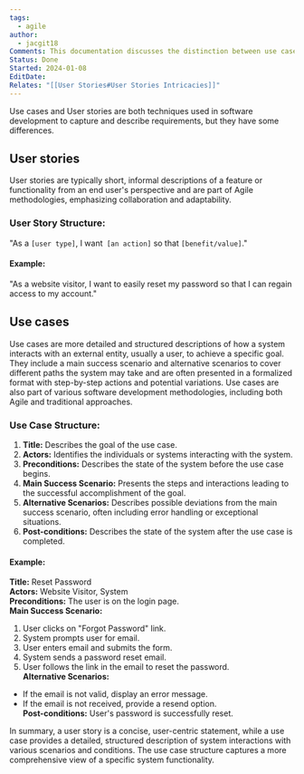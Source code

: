 ```yaml
---
tags:
  - agile
author:
  - jacgit18
Comments: This documentation discusses the distinction between use cases and user stories.
Status: Done
Started: 2024-01-08
EditDate: 
Relates: "[[User Stories#User Stories Intricacies]]"
---
```

Use cases and User stories are both techniques used in software development to capture and describe requirements, but they have some differences.

## User stories
User stories are typically short, informal descriptions of a feature or functionality from an end user's perspective and are part of Agile methodologies, emphasizing collaboration and adaptability.

### User Story Structure:  
"As a `[user type]`, I want` [an action]` so that `[benefit/value]`."  
  
#### Example:  
"As a website visitor, I want to easily reset my password so that I can regain access to my account."  

## Use cases
Use cases are more detailed and structured descriptions of how a system interacts with an external entity, usually a user, to achieve a specific goal. They include a main success scenario and alternative scenarios to cover different paths the system may take and are often presented in a formalized format with step-by-step actions and potential variations. Use cases are also part of various software development methodologies, including both Agile and traditional approaches.

### Use Case Structure:  
1. **Title:** Describes the goal of the use case.  
2. **Actors:** Identifies the individuals or systems interacting with the system.  
3. **Preconditions:** Describes the state of the system before the use case begins.  
4. **Main Success Scenario:** Presents the steps and interactions leading to the successful accomplishment of the goal.  
5. **Alternative Scenarios:** Describes possible deviations from the main success scenario, often including error handling or exceptional situations.  
6. **Post-conditions:** Describes the state of the system after the use case is completed.  
  
#### Example:  
**Title:** Reset Password  
**Actors:** Website Visitor, System  
**Preconditions:** The user is on the login page.  
**Main Success Scenario:**  
1. User clicks on "Forgot Password" link.  
2. System prompts user for email.  
3. User enters email and submits the form.  
4. System sends a password reset email.  
5. User follows the link in the email to reset the password.  
**Alternative Scenarios:**  
- If the email is not valid, display an error message.  
- If the email is not received, provide a resend option.  
**Post-conditions:** User's password is successfully reset.  
  
In summary, a user story is a concise, user-centric statement, while a use case provides a detailed, structured description of system interactions with various scenarios and conditions. The use case structure captures a more comprehensive view of a specific system functionality.